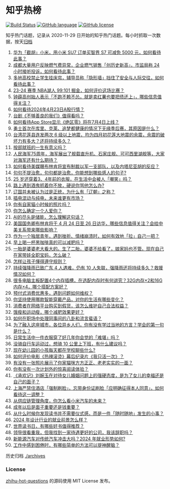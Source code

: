 # 知乎热榜
[![Build Status](https://github.com/ToWeLong/zhihu-hot-questions/workflows/CI/badge.svg)](https://github.com/ToWeLong/zhihu-hot-questions/actions)
[![GitHub language](https://img.shields.io/badge/language-golang-orange.svg)](https://golang.org/)
[![GitHub license](https://img.shields.io/github/license/ToWeLong/zhihu-hot-questions)](https://github.com/ToWeLong/zhihu-hot-questions/blob/main/LICENSE)

知乎热门话题，记录从 2020-11-29 日开始的知乎热门话题。每小时抓取一次数据，按天[归档](./archives)

<!-- BEGIN -->

1. [华为「截胡」小米，用小米 SU7 订单买智界 S7 可减免 5000 元，如何看待此事？](https://www.zhihu.com/question/653742472)
1. [成都大量用户反映燃气费异常，企业燃气销售「创历史新高」，市监局称 24 小时接听投诉，如何看待此事？](https://www.zhihu.com/question/653439925)
1. [多地高校禁止学生挂床帘，辅导员称「隐形墙」挡住了安全与人际交往，如何看待此事？](https://www.zhihu.com/question/653826349)
1. [23-24 赛季 NBA湖人 99:101 掘金，如何评价这场比赛？](https://www.zhihu.com/question/653828391)
1. [钟薛高创始人表示「不跑不赖不怂，就是卖红薯也要把债还上」，哪些信息值得关注？](https://www.zhihu.com/question/653730459)
1. [如何看待2024年4月23日A股行情？](https://www.zhihu.com/question/653716283)
1. [台剧《不够善良的我们》值得看吗？](https://www.zhihu.com/question/642378212)
1. [如何看待App Store显示《绝区零》将在7月4日上线？](https://www.zhihu.com/question/653827068)
1. [勇士首次在库里、克莱、追梦都健康的情况下无缘季后赛，其原因是什么？](https://www.zhihu.com/question/653341029)
1. [台湾花莲县连发两次 6 级以上地震，均为四月初花莲大地震的余震，余震的破坏力有多大？还将持续多久？](https://www.zhihu.com/question/653825419)
1. [按部就班的一生有意义吗？](https://www.zhihu.com/question/557646342)
1. [人民海军75周年，海军展出了舰载直升机、石家庄舰、可可西里湖舰等，大家对海军还有什么期待？](https://www.zhihu.com/question/653718091)
1. [如何看待美媒曝布林肯将宣布制裁以军一支部队，以及内塔尼亚胡的反应？](https://www.zhihu.com/question/653715806)
1. [句句不提治愈，句句都是治愈，你能想到哪些感人的句子?](https://www.zhihu.com/question/653809115)
1. [25 岁还穿着3、4年前的衣服，在生活中会被人「嘲笑」吗？](https://www.zhihu.com/question/653827397)
1. [路上遇到酒鬼抓着你不放，硬说你骂他怎么办?](https://www.zhihu.com/question/653786970)
1. [辽国并未被认为过是正统，为什么有「辽朝」之称？](https://www.zhihu.com/question/593955692)
1. [插电混动与纯电，未来谁更有市场？](https://www.zhihu.com/question/645667025)
1. [你有自家猫小时候的照片吗？](https://www.zhihu.com/question/652622050)
1. [你怎么确定一个人爱你？](https://www.zhihu.com/question/653478620)
1. [AI的尽头是储能，怎么理解这句话？](https://www.zhihu.com/question/648122334)
1. [美国国务卿布林肯将于 4 月 24 日至 26 日访华，哪些信息值得关注？会给中美关系带来哪些影响？](https://www.zhihu.com/question/653743282)
1. [作为一个独居青年，遇到挫折、情绪崩溃时，如何有效地「拉」自己一把？](https://www.zhihu.com/question/653429312)
1. [早上喝一杯黑咖啡真的可以减肥吗？](https://www.zhihu.com/question/653412622)
1. [一胎是婆婆老大看大的。生了二胎，婆婆不给看了，娘家妈也不管。现在自己在家带娃全职宝妈，怎么破？](https://www.zhihu.com/question/653734455)
1. [怎样让孩子懂得遵守规则？](https://www.zhihu.com/question/653710093)
1. [持续强降雨已致广东 4 人遇难，仍有 10 人失联，强降雨还将持续多久？救援情况如何？](https://www.zhihu.com/question/653760049)
1. [很多电脑主板配置4个内存插槽，在选配内存时有何讲究？32G内存×2和16G内存×4，哪个搭配方案好？](https://www.zhihu.com/question/652999093)
1. [预付式消费优惠多，遇到问题如何维权？](https://www.zhihu.com/question/653464943)
1. [你坚持使用哪款智能穿戴产品，对你的生活有哪些变化？](https://www.zhihu.com/question/653433721)
1. [消费者在网络平台购买到假货，该怎么维护自己合法权益？](https://www.zhihu.com/question/653811401)
1. [饿瘦和运动瘦，哪个减肥效果更好？](https://www.zhihu.com/question/652749751)
1. [如何在职场中处理同事间的八卦和流言蜚语？](https://www.zhihu.com/question/653473953)
1. [为了融入这座城市，各位异乡人们，你有没有学过当地的方言？学会的第一句是什么？](https://www.zhihu.com/question/652242139)
1. [日常生活中一件衣服穿了好几年你会觉的「难堪」吗？](https://www.zhihu.com/question/653827290)
1. [没骑自行车运动过，想骑 10 公里上下班，有什么建议吗？](https://www.zhihu.com/question/653134552)
1. [现在幼儿园的小孩每天都在学校聊些什么?](https://www.zhihu.com/question/650529479)
1. [如何评价电影《热辣滚烫》幕后纪录片《我只活一次》？](https://www.zhihu.com/question/653101865)
1. [有没有一张照片展示了你家猫咪方方正正、老老实实的一面？](https://www.zhihu.com/question/652221344)
1. [你有没有一次计划外的惊喜阅读体验？](https://www.zhihu.com/question/653243924)
1. [《承欢记》刘婉玉在对待女儿婚姻问题上的强硬态度，是为了女儿的幸福还是自己的面子？](https://www.zhihu.com/question/652826267)
1. [上海严禁住酒店「强制刷脸」，忘带身份证刷脸「应明确征得本人同意」，如何看待这一调整？](https://www.zhihu.com/question/653740485)
1. [从供应链管理角度，你怎么看小米汽车的未来？](https://www.zhihu.com/question/650735322)
1. [成年以后是面子重要还是钱重要？](https://www.zhihu.com/question/648740700)
1. [从什么时候你发现读书并不需要仪式感，而是一件「随时随地」发生的小事？](https://www.zhihu.com/question/653757312)
1. [2024 年设计行业的就业前景怎么样？](https://www.zhihu.com/question/651409220)
1. [世界读书日，有哪些好书值得推荐？](https://www.zhihu.com/question/653749296)
1. [领导很看重我，但我找到一家待遇更好的公司，我该辞职吗？](https://www.zhihu.com/question/653465318)
1. [新能源汽车对传统汽车冲击大吗？2024 年就业形势如何?](https://www.zhihu.com/question/651409518)
1. [工作中感到困倦时，有哪些简单的方法可以提神醒脑？](https://www.zhihu.com/question/653669127)

<!-- END -->

历史归档 [./archives](./archives)


### License
[zhihu-hot-questions](https://github.com/towelong/zhihu-hot-questions) 的源码使用 MIT License 发布。